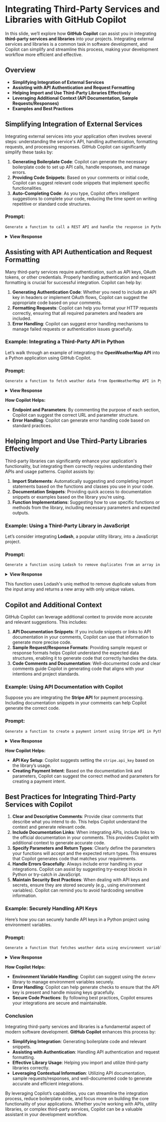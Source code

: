 # Integrating Third-Party Services and Libraries with GitHub Copilot

In this slide, we’ll explore how **GitHub Copilot** can assist you in integrating **third-party services and libraries** into your projects. Integrating external services and libraries is a common task in software development, and Copilot can simplify and streamline this process, making your development workflow more efficient and effective.

## Overview

- **Simplifying Integration of External Services**
- **Assisting with API Authentication and Request Formatting**
- **Helping Import and Use Third-Party Libraries Effectively**
- **Leveraging Additional Context (API Documentation, Sample Requests/Responses)**
- **Examples and Best Practices**

## Simplifying Integration of External Services

Integrating external services into your application often involves several steps: understanding the service's API, handling authentication, formatting requests, and processing responses. GitHub Copilot can significantly simplify these tasks by:

1. **Generating Boilerplate Code**: Copilot can generate the necessary boilerplate code to set up API calls, handle responses, and manage errors.
2. **Providing Code Snippets**: Based on your comments or initial code, Copilot can suggest relevant code snippets that implement specific functionalities.
3. **Auto-Completing Code**: As you type, Copilot offers intelligent suggestions to complete your code, reducing the time spent on writing repetitive or standard code structures.

### Prompt:
```markdown
Generate a function to call a REST API and handle the response in Python
```

<details>
<summary><strong>View Response</strong></summary>
<blockquote>

```python
import requests
import json

def call_api(url):
    try:
        response = requests.get(url)
        response.raise_for_status()  # Raise an HTTPError for bad responses (4xx and 5xx)
        data = response.json()  # Parse JSON response
        return data
    except requests.exceptions.HTTPError as http_err:
        return f"HTTP error occurred: {http_err}"
    except requests.exceptions.RequestException as err:
        return f"Error occurred: {err}"
    except json.JSONDecodeError as json_err:
        return f"JSON decode error: {json_err}"

# Example usage
url = "https://api.example.com/data"
result = call_api(url)
print(result)
```
</blockquote>
</details>

## Assisting with API Authentication and Request Formatting

Many third-party services require authentication, such as API keys, OAuth tokens, or other credentials. Properly handling authentication and request formatting is crucial for successful integration. Copilot can help by:

1. **Generating Authentication Code**: Whether you need to include an API key in headers or implement OAuth flows, Copilot can suggest the appropriate code based on your comments.
2. **Formatting Requests**: Copilot can help you format your HTTP requests correctly, ensuring that all required parameters and headers are included.
3. **Error Handling**: Copilot can suggest error handling mechanisms to manage failed requests or authentication issues gracefully.

### Example: Integrating a Third-Party API in Python

Let’s walk through an example of integrating the **OpenWeatherMap API** into a Python application using GitHub Copilot.

### Prompt:
```markdown
Generate a function to fetch weather data from OpenWeatherMap API in Python
```

<details>
<summary><strong>View Response</strong></summary>
<blockquote>

```python
import requests

def fetch_weather_data(city_name, api_key):
    """
    Fetch weather data from OpenWeatherMap API for a given city.

    Parameters:
    city_name (str): Name of the city to fetch weather for.
    api_key (str): API key for authenticating with OpenWeatherMap API.

    Returns:
    dict: Parsed JSON data containing weather information.
    """
    base_url = "http://api.openweathermap.org/data/2.5/weather"
    params = {
        'q': city_name,
        'appid': api_key,
        'units': 'metric'  # Use 'imperial' for Fahrenheit
    }
    
    response = requests.get(base_url, params=params)
    
    if response.status_code == 200:
        return response.json()
    else:
        response.raise_for_status()

# Example usage:
# api_key = "your_api_key_here"
# city_name = "London"
# weather_data = fetch_weather_data(city_name, api_key)
# print(weather_data)
```
</blockquote>
</details>

**How Copilot Helps:**

- **Endpoint and Parameters**: By commenting the purpose of each section, Copilot can suggest the correct URL and parameter structure.
- **Error Handling**: Copilot can generate error handling code based on standard practices.

## Helping Import and Use Third-Party Libraries Effectively

Third-party libraries can significantly enhance your application's functionality, but integrating them correctly requires understanding their APIs and usage patterns. Copilot assists by:

1. **Import Statements**: Automatically suggesting and completing import statements based on the functions and classes you use in your code.
2. **Documentation Snippets**: Providing quick access to documentation snippets or examples based on the library you’re using.
3. **Function Implementations**: Suggesting how to use specific functions or methods from the library, including necessary parameters and expected outputs.

### Example: Using a Third-Party Library in JavaScript

Let’s consider integrating **Lodash**, a popular utility library, into a JavaScript project.

### Prompt:
```markdown
Generate a function using Lodash to remove duplicates from an array in JavaScript
```

<details>
<summary><strong>View Response</strong></summary>
<blockquote>

```javascript
// Ensure Lodash is included in your project
const _ = require('lodash');

function removeDuplicates(array) {
    /**
     * Remove duplicates from an array using Lodash.
     *
     * Parameters:
     * array (Array): The array to remove duplicates from.
     *
     * Returns:
     * Array: A new array with duplicates removed.
     */
    return _.uniq(array);
}

// Example usage:
const array = [1, 2, 2, 3, 4, 4, 5];
const uniqueArray = removeDuplicates(array);
console.log(uniqueArray); // Output: [1, 2, 3, 4, 5]
```
</blockquote>
</details>

This function uses Lodash's uniq method to remove duplicate values from the input array and returns a new array with only unique values.

## Copilot and Additional Context

GitHub Copilot can leverage additional context to provide more accurate and relevant suggestions. This includes:

1. **API Documentation Snippets**: If you include snippets or links to API documentation in your comments, Copilot can use that information to generate more precise code.
2. **Sample Request/Response Formats**: Providing sample request or response formats helps Copilot understand the expected data structures, enabling it to generate code that correctly handles the data.
3. **Code Comments and Documentation**: Well-documented code and clear comments guide Copilot in generating code that aligns with your intentions and project standards.

### Example: Using API Documentation with Copilot

Suppose you are integrating the **Stripe API** for payment processing. Including documentation snippets in your comments can help Copilot generate the correct code.

### Prompt:
```markdown
Generate a function to create a payment intent using Stripe API in Python
```

<details>
<summary><strong>View Response</strong></summary>
<blockquote>

```python
import stripe

def create_payment_intent(amount, currency='usd'):
    stripe.api_key = 'your_stripe_secret_key'

    try:
        intent = stripe.PaymentIntent.create(
            amount=amount,
            currency=currency,
        )
        return intent
    except stripe.error.StripeError as e:
        # Handle error
        print(f"Error creating payment intent: {e}")
        return None
```
</blockquote>
</details>

**How Copilot Helps:**

- **API Key Setup**: Copilot suggests setting the `stripe.api_key` based on the library’s usage.
- **Creating Payment Intent**: Based on the documentation link and parameters, Copilot can suggest the correct method and parameters for creating a payment intent.

## Best Practices for Integrating Third-Party Services with Copilot

1. **Clear and Descriptive Comments**: Provide clear comments that describe what you intend to do. This helps Copilot understand the context and generate relevant code.
2. **Include Documentation Links**: When integrating APIs, include links to the official documentation in your comments. This provides Copilot with additional context to generate accurate code.
3. **Specify Parameters and Return Types**: Clearly define the parameters your functions will accept and the expected return types. This ensures that Copilot generates code that matches your requirements.
4. **Handle Errors Gracefully**: Always include error handling in your integrations. Copilot can assist by suggesting try-except blocks in Python or try-catch in JavaScript.
5. **Maintain Security Best Practices**: When dealing with API keys and secrets, ensure they are stored securely (e.g., using environment variables). Copilot can remind you to avoid hardcoding sensitive information.

### Example: Securely Handling API Keys

Here’s how you can securely handle API keys in a Python project using environment variables.

### Prompt:
```markdown
Generate a function that fetches weather data using environment variables for API keys in Python
```

<details>
<summary><strong>View Response</strong></summary>
<blockquote>

```python
import os
import requests
from dotenv import load_dotenv

# Load environment variables from a .env file
load_dotenv()

def fetch_weather_data(city):
    api_key = os.getenv('OPENWEATHER_API_KEY')
    if not api_key:
        raise ValueError("API key not found. Please set the OPENWEATHER_API_KEY environment variable.")

    base_url = "http://api.openweathermap.org/data/2.5/weather"
    params = {
        'q': city,
        'appid': api_key,
        'units': 'metric'  # You can change to 'imperial' for Fahrenheit
    }

    try:
        response = requests.get(base_url, params=params)
        response.raise_for_status()
        return response.json()
    except requests.exceptions.RequestException as e:
        print(f"Error fetching weather data: {e}")
        return None

# Example usage
if __name__ == "__main__":
    city = "London"
    weather_data = fetch_weather_data(city)
    if weather_data:
        print(weather_data)
```
</blockquote>
</details>

**How Copilot Helps:**

- **Environment Variable Handling**: Copilot can suggest using the `dotenv` library to manage environment variables securely.
- **Error Handling**: Copilot can help generate checks to ensure that the API key is present and handle missing keys gracefully.
- **Secure Code Practices**: By following best practices, Copilot ensures your integrations are secure and maintainable.

### Conclusion

Integrating third-party services and libraries is a fundamental aspect of modern software development. **GitHub Copilot** enhances this process by:

- **Simplifying Integration**: Generating boilerplate code and relevant snippets.
- **Assisting with Authentication**: Handling API authentication and request formatting.
- **Effective Library Usage**: Helping you import and utilize third-party libraries correctly.
- **Leveraging Contextual Information**: Utilizing API documentation, sample requests/responses, and well-documented code to generate accurate and efficient integrations.

By leveraging Copilot’s capabilities, you can streamline the integration process, reduce boilerplate code, and focus more on building the core functionality of your applications. Whether you’re working with APIs, utility libraries, or complex third-party services, Copilot can be a valuable assistant in your development workflow.
